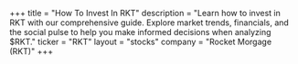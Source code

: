 +++
title = "How To Invest In RKT"
description = "Learn how to invest in RKT with our comprehensive guide. Explore market trends, financials, and the social pulse to help you make informed decisions when analyzing $RKT."
ticker = "RKT"
layout = "stocks"
company = "Rocket Morgage (RKT)"
+++

